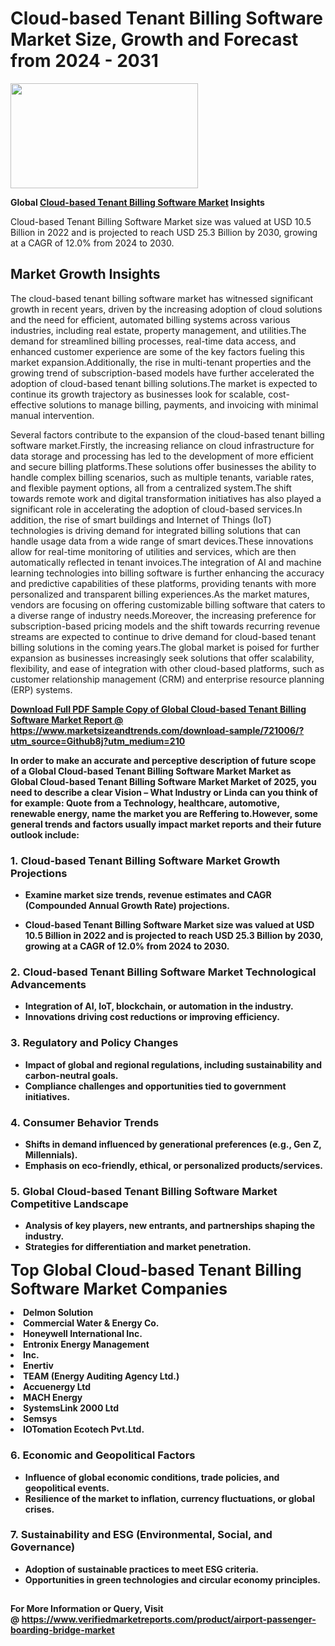 <H1>Cloud-based Tenant Billing Software Market Size, Growth and Forecast from 2024 - 2031</H1><img class="aligncenter size-medium wp-image-584254" src="https://thirdeyenews.in/wp-content/uploads/2024/09/Global-Market-Research-300x168.jpeg" alt="" width="300" height="168" /><p><strong>Global&nbsp;<a href="https://www.marketsizeandtrends.com/download-sample/721006/?utm_source=Github8j?utm_medium=210">Cloud-based Tenant Billing Software Market</a> Insights</strong></p><p>Cloud-based Tenant Billing Software Market size was valued at USD 10.5 Billion in 2022 and is projected to reach USD 25.3 Billion by 2030, growing at a CAGR of 12.0% from 2024 to 2030.</p><p><h2>Market Growth Insights</h2> <p>The cloud-based tenant billing software market has witnessed significant growth in recent years, driven by the increasing adoption of cloud solutions and the need for efficient, automated billing systems across various industries, including real estate, property management, and utilities.The demand for streamlined billing processes, real-time data access, and enhanced customer experience are some of the key factors fueling this market expansion.Additionally, the rise in multi-tenant properties and the growing trend of subscription-based models have further accelerated the adoption of cloud-based tenant billing solutions.The market is expected to continue its growth trajectory as businesses look for scalable, cost-effective solutions to manage billing, payments, and invoicing with minimal manual intervention.</p> <p><strong><a href="#"></a></strong></p> <p>Several factors contribute to the expansion of the cloud-based tenant billing software market.Firstly, the increasing reliance on cloud infrastructure for data storage and processing has led to the development of more efficient and secure billing platforms.These solutions offer businesses the ability to handle complex billing scenarios, such as multiple tenants, variable rates, and flexible payment options, all from a centralized system.The shift towards remote work and digital transformation initiatives has also played a significant role in accelerating the adoption of cloud-based services.In addition, the rise of smart buildings and Internet of Things (IoT) technologies is driving demand for integrated billing solutions that can handle usage data from a wide range of smart devices.These innovations allow for real-time monitoring of utilities and services, which are then automatically reflected in tenant invoices.The integration of AI and machine learning technologies into billing software is further enhancing the accuracy and predictive capabilities of these platforms, providing tenants with more personalized and transparent billing experiences.As the market matures, vendors are focusing on offering customizable billing software that caters to a diverse range of industry needs.Moreover, the increasing preference for subscription-based pricing models and the shift towards recurring revenue streams are expected to continue to drive demand for cloud-based tenant billing solutions in the coming years.The global market is poised for further expansion as businesses increasingly seek solutions that offer scalability, flexibility, and ease of integration with other cloud-based platforms, such as customer relationship management (CRM) and enterprise resource planning (ERP) systems.</p> <p><strong><a href="#"></p><p><span class=""><strong>Download Full PDF Sample Copy of Global Cloud-based Tenant Billing Software Market Report</strong> @ <a href="https://www.marketsizeandtrends.com/download-sample/721006/?utm_source=Github8j?utm_medium=210" target="_blank">https://www.marketsizeandtrends.com/download-sample/721006/?utm_source=Github8j?utm_medium=210</a></span></p><p>In order to make an accurate and perceptive description of future scope of a Global&nbsp;Cloud-based Tenant Billing Software Market Market as Global&nbsp;Cloud-based Tenant Billing Software Market Market of 2025, you need to describe a clear Vision &ndash; What Industry or Linda can you think of for example: Quote from a Technology, healthcare, automotive, renewable energy, name the market you are Reffering to.However, some general trends and factors usually impact market reports and their future outlook include:</p><h3>1.&nbsp;<strong>Cloud-based Tenant Billing Software Market Growth Projections</strong></h3><ul><li>Examine market size trends, revenue estimates and CAGR (Compounded Annual Growth Rate) projections.</li><li><p>Cloud-based Tenant Billing Software Market size was valued at USD 10.5 Billion in 2022 and is projected to reach USD 25.3 Billion by 2030, growing at a CAGR of 12.0% from 2024 to 2030.</p></li></ul><h3>2.&nbsp;<strong>Cloud-based Tenant Billing Software Market Technological Advancements</strong></h3><ul><li>Integration of AI, IoT, blockchain, or automation in the industry.</li><li>Innovations driving cost reductions or improving efficiency.</li></ul><h3>3.&nbsp;<strong>Regulatory and Policy Changes</strong></h3><ul><li>Impact of global and regional regulations, including sustainability and carbon-neutral goals.</li><li>Compliance challenges and opportunities tied to government initiatives.</li></ul><h3>4.&nbsp;<strong>Consumer Behavior Trends</strong></h3><ul><li>Shifts in demand influenced by generational preferences (e.g., Gen Z, Millennials).</li><li>Emphasis on eco-friendly, ethical, or personalized products/services.</li></ul><h3>5.&nbsp;<strong>Global Cloud-based Tenant Billing Software Market Competitive Landscape</strong></h3><ul><li>Analysis of key players, new entrants, and partnerships shaping the industry.</li><li>Strategies for differentiation and market penetration.</li></ul><p data-pm-slice="1 1 []"><span style="color: inherit; font-family: inherit; font-size: 25px;">Top Global Cloud-based Tenant Billing Software Market Companies</span></p><div class="" data-test-id=""><p><li>Delmon Solution</li><li> Commercial Water & Energy Co.</li><li> Honeywell International Inc.</li><li> Entronix Energy Management</li><li> Inc.</li><li> Enertiv</li><li> TEAM (Energy Auditing Agency Ltd.)</li><li> Accuenergy Ltd</li><li> MACH Energy</li><li> SystemsLink 2000 Ltd</li><li> Semsys</li><li> IOTomation Ecotech Pvt.Ltd.</li></p></div><h3>6.&nbsp;<strong>Economic and Geopolitical Factors</strong></h3><ul><li>Influence of global economic conditions, trade policies, and geopolitical events.</li><li>Resilience of the market to inflation, currency fluctuations, or global crises.</li></ul><h3>7.&nbsp;<strong>Sustainability and ESG (Environmental, Social, and Governance)</strong></h3><ul><li>Adoption of sustainable practices to meet ESG criteria.</li><li>Opportunities in green technologies and circular economy principles.</li></ul><h2><strong style="font-size: 14px;">For More Information or Query, Visit @&nbsp;</strong><a style="background-color: #ffffff; font-size: 14px;" href="https://www.marketsizeandtrends.com/report/cloud-based-tenant-billing-software-market/" target="_blank">https://www.verifiedmarketreports.com/product/airport-passenger-boarding-bridge-market</a></h2>